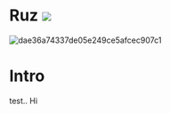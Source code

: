 # Ruz ![](https://komarev.com/ghpvc/?username=Vlegrast&color=green)

![dae36a74337de05e249ce5afcec907c1](https://github.com/user-attachments/assets/6ed53f88-2e58-49f6-ae86-6e171cb9d369)

# Intro
test.. Hi

